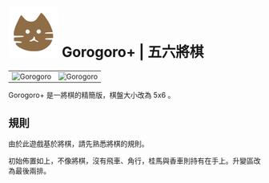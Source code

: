 
# ![Gorogoro](https://github.com/gbtami/pychess-variants/blob/master/static/icons/Gorogoro.svg) Gorogoro+ | 五六將棋

|   |   |
--- | ---
![Gorogoro](https://github.com/gbtami/pychess-variants/blob/master/static/images/ShogiGuide/Gorogoro1.png) | ![Gorogoro](https://github.com/gbtami/pychess-variants/blob/master/static/images/ShogiGuide/Gorogoro2.png)

Gorogoro+ 是一將棋的精簡版，棋盤大小改為 5x6 。

## 規則

由於此遊戲基於將棋，請先熟悉將棋的規則。

初始佈置如上，不像將棋，沒有飛車、角行，桂馬與香車則持有在手上。升變區改為最後兩排。
